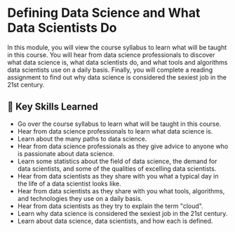 # Defining Data Science and What Data Scientists Do

In this module, you will view the course syllabus to learn what will be taught in this course. You will hear from data science professionals to discover what data science is, what data scientists do, and what tools and algorithms data scientists use on a daily basis. 
Finally, you will complete a reading assignment to find out why data science is considered the sexiest job in the 21st century.

## 🔑 Key Skills Learned

- Go over the course syllabus to learn what will be taught in this course.
- Hear from data science professionals to learn what data science is.
- Learn about the many paths to data science.
- Hear from data science professionals as they give advice to anyone who is passionate about data science.
- Learn some statistics about the field of data science, the demand for data scientists, and some of the qualities of excelling data scientists.
- Hear from data scientists as they share with you what a typical day in the life of a data scientist looks like.
- Hear from data scientists as they share with you what tools, algorithms, and technologies they use on a daily basis.
- Hear from data scientists as they try to explain the term "cloud".
- Learn why data science is considered the sexiest job in the 21st century.
- Learn about data science, data scientists, and how each is defined.
